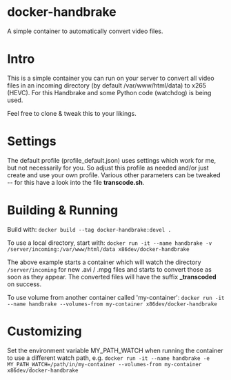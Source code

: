 # docker-handbrake
A simple container to automatically convert video files.

# Intro

This is a simple container you can run on your server to convert all video files in an incoming directory
(by default /var/www/html/data) to x265 (HEVC). For this Handbrake and some Python code (watchdog) is being used. 

Feel free to clone & tweak this to your likings.

# Settings

The default profile (profile_default.json) uses settings which work for me, but not necessarily for you. So adjust this profile as needed and/or just create and use your own profile. Various other parameters can be tweaked -- for this have a look into the file **transcode.sh**.

# Building & Running

Build with:
`
docker build --tag docker-handbrake:devel .
`

To use a local directory, start with:
`
docker run -it --name handbrake -v /server/incoming:/var/www/html/data x86dev/docker-handbrake
`

The above example starts a container which will watch the directory `/server/incoming` for new .avi / .mpg files and starts to convert those as soon as they appear. The converted files will have the suffix **_transcoded** on success. 

To use volume from another container called 'my-container':
`
docker run -it --name handbrake --volumes-from my-container x86dev/docker-handbrake
`

# Customizing

Set the environment variable MY_PATH_WATCH when running the container to use a different watch path, e.g.
`
docker run -it --name handbrake -e MY_PATH_WATCH=/path/in/my-container --volumes-from my-container x86dev/docker-handbrake
`
